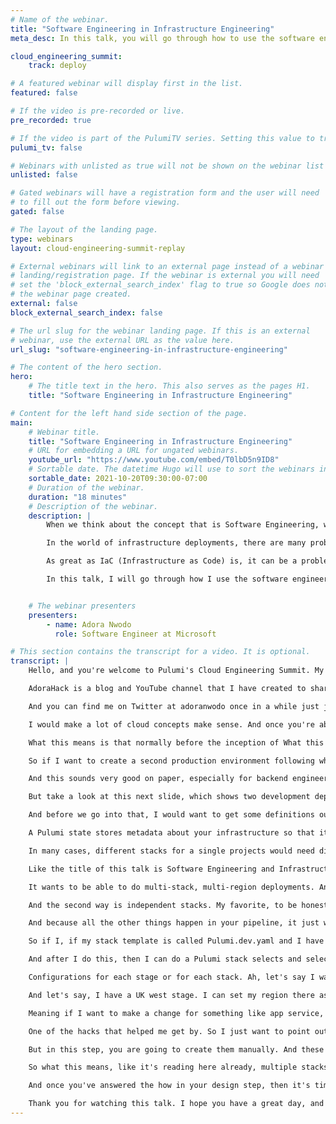 ```yaml
---
# Name of the webinar.
title: "Software Engineering in Infrastructure Engineering"
meta_desc: In this talk, you will go through how to use the software engineering process to solve this infrastructure engineering problem.

cloud_engineering_summit:
    track: deploy

# A featured webinar will display first in the list.
featured: false

# If the video is pre-recorded or live.
pre_recorded: true

# If the video is part of the PulumiTV series. Setting this value to true will list the video in the "PulumiTV" section.
pulumi_tv: false

# Webinars with unlisted as true will not be shown on the webinar list
unlisted: false

# Gated webinars will have a registration form and the user will need
# to fill out the form before viewing.
gated: false

# The layout of the landing page.
type: webinars
layout: cloud-engineering-summit-replay

# External webinars will link to an external page instead of a webinar
# landing/registration page. If the webinar is external you will need
# set the 'block_external_search_index' flag to true so Google does not index
# the webinar page created.
external: false
block_external_search_index: false

# The url slug for the webinar landing page. If this is an external
# webinar, use the external URL as the value here.
url_slug: "software-engineering-in-infrastructure-engineering"

# The content of the hero section.
hero:
    # The title text in the hero. This also serves as the pages H1.
    title: "Software Engineering in Infrastructure Engineering"

# Content for the left hand side section of the page.
main:
    # Webinar title.
    title: "Software Engineering in Infrastructure Engineering"
    # URL for embedding a URL for ungated webinars.
    youtube_url: "https://www.youtube.com/embed/T0lbD5n9ID8"
    # Sortable date. The datetime Hugo will use to sort the webinars in date order.
    sortable_date: 2021-10-20T09:30:00-07:00
    # Duration of the webinar.
    duration: "18 minutes"
    # Description of the webinar.
    description: |
        When we think about the concept that is Software Engineering, we think about building well-designed software that solves the problems our customers face. The key takeaway here is that software engineers are problem solvers.

        In the world of infrastructure deployments, there are many problems that exist because of the software engineering problems we are trying to solve. Pretty ironic, right? We attempt to solve problems only to create more :). A major problem for a cloud service is having multiple instances of the service in multiple regions and maintaining high availability for users.

        As great as IaC (Infrastructure as Code) is, it can be a problem maintaining different configurations for different environments where each environment has multiple instances with varying configurations.

        In this talk, I will go through how I use the software engineering process in conjunction with pulumi stacks and state, to solve this infrastructure engineering problem.


    # The webinar presenters
    presenters:
        - name: Adora Nwodo
          role: Software Engineer at Microsoft

# This section contains the transcript for a video. It is optional.
transcript: |
    Hello, and you're welcome to Pulumi's Cloud Engineering Summit. My name is Adora, and I am very excited to be giving this talk to you today. The title of my talk is Software Engineering in Infrastructure Engineering, and in this talk, I'm going to be talking about how to solve any infrastructure engineering problem that exists by following the software engineering guidelines and principles. Well, before we get right into that, I will quickly introduce myself. My name is Adora and I am a software engineer, a Microsoft mixed reality, I am a content creator at AdoraHack.

    AdoraHack is a blog and YouTube channel that I have created to share about software engineering, share about tech. to share about software engineering, share about tech. I'm also the co-founder of unstack, which is a meetup where all our talks are tailored which is a meetup where all our talks are tailored more to workshops rather than regular talks, because we believe that people learn by doing. I'm also the vice president of the VRAR Association of Nigeria, which is a Nigerian chapter of the global VRARA. And I am here because I want to raise awareness for the And I am here because I want to raise awareness for the technology that is virtual reality, augmented reality, mixed reality in this part of the world.

    And you can find me on Twitter at adoranwodo once in a while just joking, sharing about tech, and sharing about other things that I find interesting. So before we jump right into this, I would want to quickly talk about the fact that this is a Cloud Engineering Summit. And I consider myself a cloud engineer. I wrote a book for beginner cloud engineers. So if you are somebody trying to get into cloud engineering, either as a beginner in tech or somebody trying to make a switch from one tech field to another, I wrote this book that I believe will help a lot of people find their footing.

    I would make a lot of cloud concepts make sense. And once you're able to understand the concepts that are talked about in this book, you will be, you will be ready to take on more complicated cloud concepts head on. This book is currently on pre-order for 20% off throughout this month of October, so feel free to get it. So now let's get right into the major of business of today. One of the major things that infrastructure as code solves for us when we are talking about, I see infrastructure as code infrastructure, automation is configuration drift.

    What this means is that normally before the inception of What this means is that normally before the inception of infrastructure as code, I would go to, if I have three environments, I would go to my development environment and I will start to provision resources on the portal manually. And as I provision, I would document all the steps and I do that for my staging, for my production environment. So initially, all these environments actually are similar, but as time passes, most times you find out that what happens is, if there is an error in production and it is an error that a quick infrastructure change can fix, somebody would go ahead- somebody on the team would go ahead to solve this problem. And that introduces another problem, which is the fact that it would go to the portal and change the- and make the infrastructure change. However, when this infrastructure change is made, the three environments: development, staging, and production are no longer similar.

    So if I want to create a second production environment following what is on my documentation, it's no longer the same. This problem is called configuration drift and IaC solves this problem, because if you have an infrastructure declaration, no matter how many environments you deployed to, you would always get the same results. And if you want to make any change to your infrastructure, most times you would make it to that infrastructure declaration, and doing that deployment would make the changes in the stated environment, and that keeps your infrastructure configurations always similar. But when we think about it now, we've solved the configuration drift problem with IaC and as we've started building more complicated solutions on the cloud, as we build larger infrastructure, as we build larger applications on the cloud, sometimes they might involve managing and deploying to multiple locations. For example, if as a small startup with small business, initially, for whatever reason, we were not so ambitious and we only had our cloud infrastructure deployed to one region, but as time passed, as the months passed, as the weeks passed, as the days passed, we noticed an increase in traffic, and this increase in traffic was affecting the load on the one server that we had, we may want to have multiple instances of this application, and that may require scaling to multiple regions and having a load balancer that helps us manage the traffic on routes to the best or the closest or the freest, to the best or the closest to the freest, depending on whatever metric we use, the most available server in that time.

    And this sounds very good on paper, especially for backend engineers, especially for networking engineers, even for devops engineers, on paper, this sounds very good. We have multiple regions, We have a load balancer, are able to route that traffic across multiple regions. However, when we're thinking about it, practically, we realize that it is actually a problem maintaining different configurations for different environments, where each environment has multiple instances with varying configurations. For example, let's say we have a development environment deployed to West Us, our staging environments deployed to East US, canary deployed to West Europe, and production deployed to West Europe, as well. And initially, because we have just one instance of this application in our different environments, of this application in our different environments, we're fine.

    But take a look at this next slide, which shows two development deployments, one in West Us and East US, staging two deployments as well, three Canary deployments and four production deployments. What this means is that now we have switched to a multi region scenario where in each environment, we have multiple regions. This solves our problem with service availability theoretically. However, this introduces a new problem. When it comes to deployments, how do we deploy in a multi region scenario? How do we fix this? How do we make this easy? We've been giving ISC frameworks like Pulumi as tools for work, but we still have to find a way to creatively solve this problem.

    And before we go into that, I would want to get some definitions out of the way. And I'll start by defining what a Pulumi stack is. A Pulumi stack is an isolated independently configurable instance of a Pulumi program. So initially when I was talking about environment developments, staging canary production for the single region scenario, one stack can be the development stack, another stack can be the staging stack. It is a single, independently configurable instance of It is a single, independently configurable instance of a Pulumi program, so that's what the stack is.

    A Pulumi state stores metadata about your infrastructure so that it can manage your cloud resources. And this metadata that is stored is called states. Usually your state is stored as JSON. So it helps, you know, what resources exist in that infrastructure, what resources depend on the resource and all of that. And it's- that's for JSON, JSON file that shows you all the And it's- that's for JSON, JSON file that shows you all the important things you need to know about the infrastructure, the metadata like it's called.

    In many cases, different stacks for a single projects would need differing values. For example, if you are working with app service, you may want to have a different C-A for your development stack. Each year that it's different for production stack. You might want to use the standard TF for development and a premium MTA for production and Pulumi only offers a configuration system for managing such differences instead of cloud coding these differences, you can store and retrieve configuration values using a combination of the CLA and the Pulumi programming model. So now that we have these three definitions out of the way, I want to give a final definition, which is software engineering.

    Like the title of this talk is Software Engineering and Infrastructure Engineering, which is we are using the software engineering process to solve an infrastructure engineering problem. And software engineering is defined as a process of analyzing user requirements and then designing, building, and testing an application, which will satisfy these requirements. As you can see in the diagram currently on this slide, we have the different stages in software engineering process. So there's the requirements stage, designing, developing, testing, and then deploying. So for the requirements stage, the question we want to ask ourself is: What do we want? But we already know that because that's the problem that we're trying to solve.

    It wants to be able to do multi-stack, multi-region deployments. And for the design stage, we know the problem that we are trying to solve. We know what the requirements are. So the question in this stage typically is: How do we do it? And for this particular problem, there are two ways. The first way is a stack templates.

    And the second way is independent stacks. My favorite, to be honest, is the stack templates because I like to follow the traditional software because I like to follow the traditional software engineering rule that says, "Don't repeat yourself." So I like to make the minimal changes where possible, and the start template allows you to have one template and creates multiple copies of that template. And individual configs can be added in the pipeline, and any environment wide change that you might have happens in one place. So if you need to make changes to every stack that you have deployed in development, instead of making changes to your development stack in westus2, and making changes to your development stack in westuk, and making changes to your development stack in Southeast Asia, you make that environment wide change in one place.

    And because all the other things happen in your pipeline, it just works, and this a code sample to sort of show what doing the stack templates entails. So typically first you'll do all your preliminary setups, you'd log into Pulumi. So I'm using PowerShell to rename the stack templates So I'm using Powershell to rename the stack templates to the current stack name to the current stack name to the current stack name because for me to continue my deployments, I need to have my current stack file in Pulumi I need to have my current stack file in Pulumi when I do a Pulumi up or a Pulumi stack select. So I am going to rename that. So I am going to rename that.

    So if I, if my stack template is called Pulumi.dev.yaml and I have two stacks in my development in two different regions. So let's see, I have a Pulumi.dev-wu2.yaml So let's see, I have a Pulumi.dev-wu2.yaml and I have a Pulumi.dev-eu2.yaml and I have a Pulumi.dev-eu2.yaml I am basically renaming Pulumi.dev.yaml to Pulumi.dev- to Pulumi.dev-wus2.yaml. to Pulumi.dev- to Pulumi.dev-wus2.yaml to Pulumi.dev- to Pulumi.dev-wus2.yaml to Pulumi.dev- to Pulumi.dev-wus2.yaml.

    And after I do this, then I can do a Pulumi stack selects and select the regional stack that I need for that environment. I'm adding a --create flag at the end so that for whatever reason, in case I am trying to select a stack that does not exist because this is a new region that I am just provisioning, then Pulumi would create that stack for me from the very beginning. And then this is me setting individual configs in this stage. So because everything is done in stages, I would deploy my westus2 dev stack in one stage, I would deploy my westus2 dev stack in one stage and I will go and deploy my eastus2 dev stack in another stage, I can verify what's my individual in another stage, I can verify what's my individual configurations for each stage or for each stack.

    Configurations for each stage or for each stack. Ah, let's say I want to set my region, which is obviously going to be different for each region in that environment because it's happening in different stages. For the eastus2 stage, I can set my region as eastus2, and for the westus2 stage, I can set my region as westus2. And this is still in context of my development environment. And then I can now move to my staging environment.

    And let's say, I have a UK west stage. I can set my region there as UK West. And I have a South African north stage. I can set my region there as South African north, and those are the only things that I have to touch. I'm touching them in the pipeline.

    Meaning if I want to make a change for something like app service, CFA configuration that is going to change across every single instance in the different regions I am deployed to and making that change only in one place in my Pulumi.dev.yaml stack template file. And because wet- because I'm using it in my pipeline, and I know how I'm using it, I don't need to worry about making any other change at all. I want to note that, to be doing this, this is like a hack, and that's what I'm sharing.

    One of the hacks that helped me get by. So I just want to point out to that, to do this, you have to be very careful so that you don't make any mistakes. So now the next way to do this is independent stacks. This means they are going to create a stack individually for each environment. In the previous step, you do that, but that happens in your pipeline with the scripts that you write.

    But in this step, you are going to create them manually. And these stacks are going to be checked into source control. In the previous method that I talked about, these stacks don't get checked into source control. The only thing that gets checked in at the templates and when the pipeline is running, the scripts recreate the stacks or switches to the stack and uses the template and sets all the other values. But in independent stacks, you are going to create each stack, and each stack file is going to be checked into version control.

    So what this means, like it's reading here already, multiple stacks are created and they're managed independently, and any environment wide change happens in every stack. So, like I said, again, going back to my app service example, if I want to change the app service tier for my development environment, and they have five development regions: WestUS2, EastUS2, UKWest, WestUS2, EastUS2, UKWest, South Africa North, and Southeast Asia, as is shown on this slide, I am going to make that environment wide to change to five different files. I'm going to make their environment wide change to five different places. So this is what happens in the design step, where you think about how do we creatively make this problem go away, how- how do we design a way to do CI/CD for multiple region in a way that works for multiple environments, as well, while maintaining all our configurations. So your design step answers the how.

    And once you've answered the how in your design step, then it's time for your development steps. So you need to write all your infrastructure deployment code or the partial scripts, everything you need to do, all your build scripts, you have to go and write all of them. And then the next thing that happens is that you go and test what you've done to be sure that it actually works. I know a lot of people skip this testing step, and I would highly recommend that you not because it's boosts confidence and it is very helpful long-term to know and it is very helpful long-term to know that the decode you are writing is code that actually works and not code that gets checked into production and breaks the entire system. And then after that, you do your checking in, you deploy your infrastructure changes to the cloud and see how you can now do multi region, multi environment deployments in your CI/CD pipeline.

    Thank you for watching this talk. I hope you have a great day, and I hope you enjoy every other talk from every other speaker.
---
```

